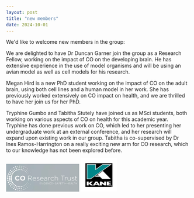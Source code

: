 ```yaml
---
layout: post
title: "new members"
date: 2024-10-01
---
```


We'd like to welcome new members in the group:

We are delighted to have Dr Duncan Garner join the group as a Research Fellow, working on the impact of CO on the developing brain. He has extensive experience in the use of model organisms and will be using an avian model as well as cell models for his research. 

Megan Hird is a new PhD student working on the impact of CO on the adult brain, using both cell lines and a human model in her work. She has previously worked extensively on CO impact on health, and we are thrilled to have her join us for her PhD. 

Tryphine Gumbo and Tabitha Stutely have joined us as MSci students, both working on various aspects of CO on health for this academic year. Tryphine has done previous work on CO, which led to her presenting her undergraduate work at an external conference, and her research will expand upon existing work in our group. Tabitha is co-supervised by Dr Ines Ramos-Harrington on a really exciting new arm for CO research, which to our knowledge has not been explored before. 

<a href="http://www.coresearchtrust.org/"><img src="/assets/CORT_logo.jpg" alt="CO Research Trust" style="width: 200px;" /></a> <a href="http://www.kane.co.uk/"><img src="/assets/kane_logo.jpg" alt="Kane Ltd" style="width: 100px;" /></a>
